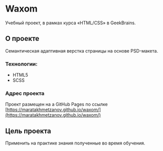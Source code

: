 # Waxom
Учебный проект, в рамках курса «HTML/CSS» в GeekBrains.

## О проекте
Семантическая адаптивная верстка страницы на основе PSD-макета.

### Технологии:
- HTML5
- SCSS

### Адрес проекта
Проект размещен на а GitHub Pages по ссылке [https://maratakhmetzanov.github.io/waxom/](https://maratakhmetzanov.github.io/waxom/)

## Цель проекта
Применить на практике знания полученные во время обучения.
